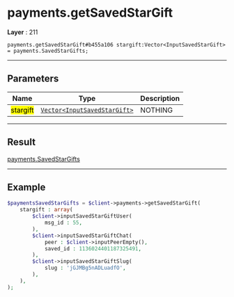 # payments.getSavedStarGift

**Layer** : 211

```tl
payments.getSavedStarGift#b455a106 stargift:Vector<InputSavedStarGift> = payments.SavedStarGifts;
```

---

## Parameters

| Name | Type | Description |
| :---: | :---: | :--- |
| <mark>stargift</mark> | [`Vector<InputSavedStarGift>`](type/InputSavedStarGift) | NOTHING |

---

## Result

[payments.SavedStarGifts](type/payments.SavedStarGifts)

---

## Example

```php
$paymentsSavedStarGifts = $client->payments->getSavedStarGift(
	stargift : array(
		$client->inputSavedStarGiftUser(
			msg_id : 55,
		),
		$client->inputSavedStarGiftChat(
			peer : $client->inputPeerEmpty(),
			saved_id : 1136024401187325491,
		),
		$client->inputSavedStarGiftSlug(
			slug : 'jGJMBg5nADLuadfO',
		),
	),
);
```